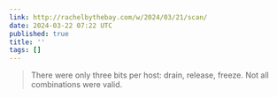 ```yaml
---
link: http://rachelbythebay.com/w/2024/03/21/scan/
date: 2024-03-22 07:22 UTC
published: true
title: ''
tags: []
---
```


> There were only three bits per host: drain, release, freeze. Not all combinations were valid.
